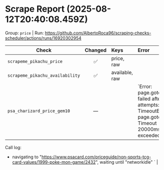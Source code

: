 # Scrape Report (2025-08-12T20:40:08.459Z)

Group: `price`  |  Run: https://github.com/AlbertoRoca96/scraping-checks-scheduler/actions/runs/16920302954

| Check | Changed | Keys | Error |
|---|:---:|:--|:--|
| `scrapeme_pikachu_price` | ✅ | price, raw |  |
| `scrapeme_pikachu_availability` | ✅ | available, raw |  |
| `psa_charizard_price_gem10` | — |  | `Error: page.goto failed after 3 attempts: TimeoutError: page.goto: Timeout 20000ms exceeded.
Call log:
  - navigating to "https://www.psacard.com/priceguide/non-sports-tcg-card-values/1999-poke-mon-game/2432", waiting until "networkidle"
` |
